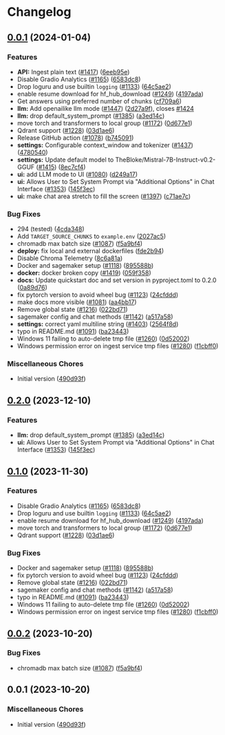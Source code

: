 # Changelog

## [0.0.1](https://github.com/RussPalms/privateGPT_dev/compare/v0.2.0...v0.0.1) (2024-01-04)


### Features

* **API:** Ingest plain text ([#1417](https://github.com/RussPalms/privateGPT_dev/issues/1417)) ([6eeb95e](https://github.com/RussPalms/privateGPT_dev/commit/6eeb95ec7f17a618aaa47f5034ee5bccae02b667))
* Disable Gradio Analytics ([#1165](https://github.com/RussPalms/privateGPT_dev/issues/1165)) ([6583dc8](https://github.com/RussPalms/privateGPT_dev/commit/6583dc84c082773443fc3973b1cdf8095fa3fec3))
* Drop loguru and use builtin `logging` ([#1133](https://github.com/RussPalms/privateGPT_dev/issues/1133)) ([64c5ae2](https://github.com/RussPalms/privateGPT_dev/commit/64c5ae214a9520151c9c2d52ece535867d799367))
* enable resume download for hf_hub_download ([#1249](https://github.com/RussPalms/privateGPT_dev/issues/1249)) ([4197ada](https://github.com/RussPalms/privateGPT_dev/commit/4197ada6267c822f32c1d7ba2be6e7ce145a3404))
* Get answers using preferred number of chunks ([cf709a6](https://github.com/RussPalms/privateGPT_dev/commit/cf709a6b7a951fc333ef5a089b24179ca660469b))
* **llm:** Add openailike llm mode ([#1447](https://github.com/RussPalms/privateGPT_dev/issues/1447)) ([2d27a9f](https://github.com/RussPalms/privateGPT_dev/commit/2d27a9f956d672cb1fe715cf0acdd35c37f378a5)), closes [#1424](https://github.com/RussPalms/privateGPT_dev/issues/1424)
* **llm:** drop default_system_prompt ([#1385](https://github.com/RussPalms/privateGPT_dev/issues/1385)) ([a3ed14c](https://github.com/RussPalms/privateGPT_dev/commit/a3ed14c58f77351dbd5f8f2d7868d1642a44f017))
* move torch and transformers to local group ([#1172](https://github.com/RussPalms/privateGPT_dev/issues/1172)) ([0d677e1](https://github.com/RussPalms/privateGPT_dev/commit/0d677e10b970aec222ec04837d0f08f1631b6d4a))
* Qdrant support ([#1228](https://github.com/RussPalms/privateGPT_dev/issues/1228)) ([03d1ae6](https://github.com/RussPalms/privateGPT_dev/commit/03d1ae6d70dffdd2411f0d4e92f65080fff5a6e2))
* Release GitHub action ([#1078](https://github.com/RussPalms/privateGPT_dev/issues/1078)) ([b745091](https://github.com/RussPalms/privateGPT_dev/commit/b7450911b25b0b70528fd4b620cffb90766e3448))
* **settings:** Configurable context_window and tokenizer ([#1437](https://github.com/RussPalms/privateGPT_dev/issues/1437)) ([4780540](https://github.com/RussPalms/privateGPT_dev/commit/47805408703c23f0fd5cab52338142c1886b450b))
* **settings:** Update default model to TheBloke/Mistral-7B-Instruct-v0.2-GGUF ([#1415](https://github.com/RussPalms/privateGPT_dev/issues/1415)) ([8ec7cf4](https://github.com/RussPalms/privateGPT_dev/commit/8ec7cf49f40701a4f2156c48eb2fad9fe6220629))
* **ui:** add LLM mode to UI ([#1080](https://github.com/RussPalms/privateGPT_dev/issues/1080)) ([d249a17](https://github.com/RussPalms/privateGPT_dev/commit/d249a17c330abd122e4988d35d94bcc2df980700))
* **ui:** Allows User to Set System Prompt via "Additional Options" in Chat Interface ([#1353](https://github.com/RussPalms/privateGPT_dev/issues/1353)) ([145f3ec](https://github.com/RussPalms/privateGPT_dev/commit/145f3ec9f41c4def5abf4065a06fb0786e2d992a))
* **ui:** make chat area stretch to fill the screen ([#1397](https://github.com/RussPalms/privateGPT_dev/issues/1397)) ([c71ae7c](https://github.com/RussPalms/privateGPT_dev/commit/c71ae7cee92463bbc5ea9c434eab9f99166e1363))


### Bug Fixes

* 294 (tested) ([4cda348](https://github.com/RussPalms/privateGPT_dev/commit/4cda348cf87f56ff237e376b03732b1b47a99215))
* Add `TARGET_SOURCE_CHUNKS` to `example.env` ([2027ac5](https://github.com/RussPalms/privateGPT_dev/commit/2027ac563b6606199563632191b65f5105af8ebe))
* chromadb max batch size ([#1087](https://github.com/RussPalms/privateGPT_dev/issues/1087)) ([f5a9bf4](https://github.com/RussPalms/privateGPT_dev/commit/f5a9bf4e374b2d4c76438cf8a97cccf222ec8e6f))
* **deploy:** fix local and external dockerfiles ([fde2b94](https://github.com/RussPalms/privateGPT_dev/commit/fde2b942bc03688701ed563be6d7d597c75e4e4e))
* Disable Chroma Telemetry ([8c6a81a](https://github.com/RussPalms/privateGPT_dev/commit/8c6a81a07fc9c800d53f62a33f5ae3b5247a22a6))
* Docker and sagemaker setup ([#1118](https://github.com/RussPalms/privateGPT_dev/issues/1118)) ([895588b](https://github.com/RussPalms/privateGPT_dev/commit/895588b82a06c2bc71a9e22fb840c7f6442a3b5b))
* **docker:** docker broken copy ([#1419](https://github.com/RussPalms/privateGPT_dev/issues/1419)) ([059f358](https://github.com/RussPalms/privateGPT_dev/commit/059f35840adbc3fb93d847d6decf6da32d08670c))
* **docs:** Update quickstart doc and set version in pyproject.toml to 0.2.0 ([0a89d76](https://github.com/RussPalms/privateGPT_dev/commit/0a89d76cc5ed4371ffe8068858f23dfbb5e8cc37))
* fix pytorch version to avoid wheel bug ([#1123](https://github.com/RussPalms/privateGPT_dev/issues/1123)) ([24cfddd](https://github.com/RussPalms/privateGPT_dev/commit/24cfddd60f74aadd2dade4c63f6012a2489938a1))
* make docs more visible ([#1081](https://github.com/RussPalms/privateGPT_dev/issues/1081)) ([aa4bb17](https://github.com/RussPalms/privateGPT_dev/commit/aa4bb17a2e6a797b450fa11a45e0b0528b8efecf))
* Remove global state ([#1216](https://github.com/RussPalms/privateGPT_dev/issues/1216)) ([022bd71](https://github.com/RussPalms/privateGPT_dev/commit/022bd718e3dfc197027b1e24fb97e5525b186db4))
* sagemaker config and chat methods ([#1142](https://github.com/RussPalms/privateGPT_dev/issues/1142)) ([a517a58](https://github.com/RussPalms/privateGPT_dev/commit/a517a588c4927aa5c5c2a93e4f82a58f0599d251))
* **settings:** correct yaml multiline string ([#1403](https://github.com/RussPalms/privateGPT_dev/issues/1403)) ([2564f8d](https://github.com/RussPalms/privateGPT_dev/commit/2564f8d2bb8c4332a6a0ab6d722a2ac15006b85f))
* typo in README.md ([#1091](https://github.com/RussPalms/privateGPT_dev/issues/1091)) ([ba23443](https://github.com/RussPalms/privateGPT_dev/commit/ba23443a70d323cd4f9a242b33fd9dce1bacd2db))
* Windows 11 failing to auto-delete tmp file ([#1260](https://github.com/RussPalms/privateGPT_dev/issues/1260)) ([0d52002](https://github.com/RussPalms/privateGPT_dev/commit/0d520026a3d5b08a9b8487be992d3095b21e710c))
* Windows permission error on ingest service tmp files ([#1280](https://github.com/RussPalms/privateGPT_dev/issues/1280)) ([f1cbff0](https://github.com/RussPalms/privateGPT_dev/commit/f1cbff0fb7059432d9e71473cbdd039032dab60d))


### Miscellaneous Chores

* Initial version ([490d93f](https://github.com/RussPalms/privateGPT_dev/commit/490d93fdc1977443c92f6c42e57a1c585aa59430))

## [0.2.0](https://github.com/imartinez/privateGPT/compare/v0.1.0...v0.2.0) (2023-12-10)


### Features

* **llm:** drop default_system_prompt ([#1385](https://github.com/imartinez/privateGPT/issues/1385)) ([a3ed14c](https://github.com/imartinez/privateGPT/commit/a3ed14c58f77351dbd5f8f2d7868d1642a44f017))
* **ui:** Allows User to Set System Prompt via "Additional Options" in Chat Interface ([#1353](https://github.com/imartinez/privateGPT/issues/1353)) ([145f3ec](https://github.com/imartinez/privateGPT/commit/145f3ec9f41c4def5abf4065a06fb0786e2d992a))

## [0.1.0](https://github.com/imartinez/privateGPT/compare/v0.0.2...v0.1.0) (2023-11-30)


### Features

* Disable Gradio Analytics ([#1165](https://github.com/imartinez/privateGPT/issues/1165)) ([6583dc8](https://github.com/imartinez/privateGPT/commit/6583dc84c082773443fc3973b1cdf8095fa3fec3))
* Drop loguru and use builtin `logging` ([#1133](https://github.com/imartinez/privateGPT/issues/1133)) ([64c5ae2](https://github.com/imartinez/privateGPT/commit/64c5ae214a9520151c9c2d52ece535867d799367))
* enable resume download for hf_hub_download ([#1249](https://github.com/imartinez/privateGPT/issues/1249)) ([4197ada](https://github.com/imartinez/privateGPT/commit/4197ada6267c822f32c1d7ba2be6e7ce145a3404))
* move torch and transformers to local group ([#1172](https://github.com/imartinez/privateGPT/issues/1172)) ([0d677e1](https://github.com/imartinez/privateGPT/commit/0d677e10b970aec222ec04837d0f08f1631b6d4a))
* Qdrant support ([#1228](https://github.com/imartinez/privateGPT/issues/1228)) ([03d1ae6](https://github.com/imartinez/privateGPT/commit/03d1ae6d70dffdd2411f0d4e92f65080fff5a6e2))


### Bug Fixes

* Docker and sagemaker setup ([#1118](https://github.com/imartinez/privateGPT/issues/1118)) ([895588b](https://github.com/imartinez/privateGPT/commit/895588b82a06c2bc71a9e22fb840c7f6442a3b5b))
* fix pytorch version to avoid wheel bug ([#1123](https://github.com/imartinez/privateGPT/issues/1123)) ([24cfddd](https://github.com/imartinez/privateGPT/commit/24cfddd60f74aadd2dade4c63f6012a2489938a1))
* Remove global state ([#1216](https://github.com/imartinez/privateGPT/issues/1216)) ([022bd71](https://github.com/imartinez/privateGPT/commit/022bd718e3dfc197027b1e24fb97e5525b186db4))
* sagemaker config and chat methods ([#1142](https://github.com/imartinez/privateGPT/issues/1142)) ([a517a58](https://github.com/imartinez/privateGPT/commit/a517a588c4927aa5c5c2a93e4f82a58f0599d251))
* typo in README.md ([#1091](https://github.com/imartinez/privateGPT/issues/1091)) ([ba23443](https://github.com/imartinez/privateGPT/commit/ba23443a70d323cd4f9a242b33fd9dce1bacd2db))
* Windows 11 failing to auto-delete tmp file ([#1260](https://github.com/imartinez/privateGPT/issues/1260)) ([0d52002](https://github.com/imartinez/privateGPT/commit/0d520026a3d5b08a9b8487be992d3095b21e710c))
* Windows permission error on ingest service tmp files ([#1280](https://github.com/imartinez/privateGPT/issues/1280)) ([f1cbff0](https://github.com/imartinez/privateGPT/commit/f1cbff0fb7059432d9e71473cbdd039032dab60d))

## [0.0.2](https://github.com/imartinez/privateGPT/compare/v0.0.1...v0.0.2) (2023-10-20)


### Bug Fixes

* chromadb max batch size ([#1087](https://github.com/imartinez/privateGPT/issues/1087)) ([f5a9bf4](https://github.com/imartinez/privateGPT/commit/f5a9bf4e374b2d4c76438cf8a97cccf222ec8e6f))

## 0.0.1 (2023-10-20)

### Miscellaneous Chores

* Initial version ([490d93f](https://github.com/imartinez/privateGPT/commit/490d93fdc1977443c92f6c42e57a1c585aa59430))
